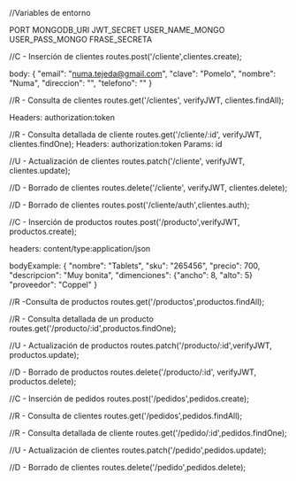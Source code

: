 //Variables de entorno

PORT
MONGODB_URI
JWT_SECRET
USER_NAME_MONGO
USER_PASS_MONGO
FRASE_SECRETA

//C - Inserción de clientes
routes.post('/cliente',clientes.create);

body: {
"email": "numa.tejeda@gmail.com",
"clave": "Pomelo",
"nombre": "Numa",
"direccion": "",
"telefono": ""
}

//R - Consulta de clientes
routes.get('/clientes', verifyJWT, clientes.findAll);

Headers: authorization:token

//R - Consulta detallada de cliente
routes.get('/cliente/:id', verifyJWT, clientes.findOne);
Headers: authorization:token
Params: id

//U - Actualización de clientes
routes.patch('/cliente', verifyJWT, clientes.update);

//D - Borrado de clientes
routes.delete('/cliente', verifyJWT, clientes.delete);

//D - Borrado de clientes
routes.post('/cliente/auth',clientes.auth);

//C - Inserción de productos
routes.post('/producto',verifyJWT, productos.create);

headers: content/type:application/json

bodyExample: {
"nombre": "Tablets",
"sku": "265456",
"precio": 700,
"descripcion": "Muy bonita",
"dimenciones": {"ancho": 8, "alto": 5}
"proveedor": "Coppel"
}

//R -Consulta de productos
routes.get('/productos',productos.findAll);

//R - Consulta detallada de un producto
routes.get('/producto/:id',productos.findOne);

//U - Actualización de productos
routes.patch('/producto/:id',verifyJWT, productos.update);

//D - Borrado de productos
routes.delete('/producto/:id', verifyJWT, productos.delete);

//C - Inserción de pedidos
routes.post('/pedidos',pedidos.create);

//R - Consulta de clientes
routes.get('/pedidos',pedidos.findAll);

//R - Consulta detallada de cliente
routes.get('/pedido/:id',pedidos.findOne);

//U - Actualización de clientes
routes.patch('/pedido',pedidos.update);

//D - Borrado de clientes
routes.delete('/pedido',pedidos.delete);
